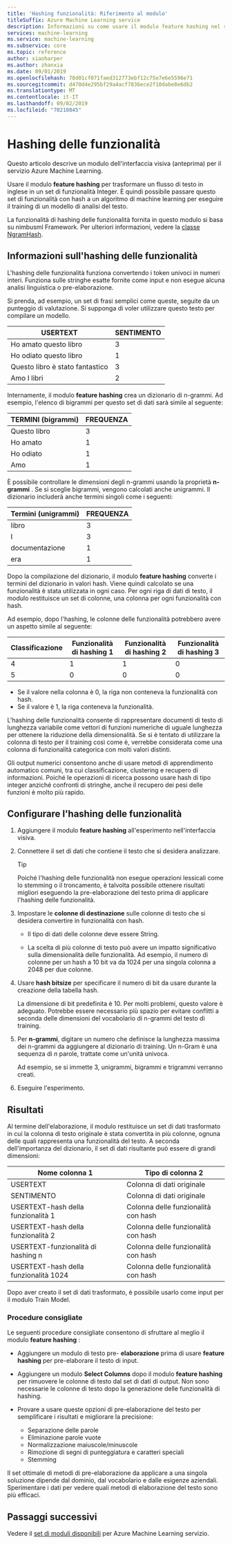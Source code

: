 ```yaml
---
title: 'Hashing funzionalità: Riferimento al modulo'
titleSuffix: Azure Machine Learning service
description: Informazioni su come usare il modulo feature hashing nel servizio Azure Machine Learning per trasforma i dati di testo.
services: machine-learning
ms.service: machine-learning
ms.subservice: core
ms.topic: reference
author: xiaoharper
ms.author: zhanxia
ms.date: 09/01/2019
ms.openlocfilehash: 78d01cf071faed312773ebf12c75e7e6e5596e71
ms.sourcegitcommit: d470d4e295bf29a4acf7836ece2f10dabe8e6db2
ms.translationtype: MT
ms.contentlocale: it-IT
ms.lasthandoff: 09/02/2019
ms.locfileid: "70210845"
---
```

# <a name="feature-hashing"></a>Hashing delle funzionalità

Questo articolo descrive un modulo dell'interfaccia visiva (anteprima) per il servizio Azure Machine Learning.

Usare il modulo **feature hashing** per trasformare un flusso di testo in inglese in un set di funzionalità Integer. È quindi possibile passare questo set di funzionalità con hash a un algoritmo di machine learning per eseguire il training di un modello di analisi del testo.

La funzionalità di hashing delle funzionalità fornita in questo modulo si basa su nimbusml Framework. Per ulteriori informazioni, vedere la [classe NgramHash](https://docs.microsoft.com/python/api/nimbusml/nimbusml.feature_extraction.text.extractor.ngramhash?view=nimbusml-py-latest).

## <a name="what-is-feature-hashing"></a>Informazioni sull'hashing delle funzionalità

L'hashing delle funzionalità funziona convertendo i token univoci in numeri interi. Funziona sulle stringhe esatte fornite come input e non esegue alcuna analisi linguistica o pre-elaborazione. 

Si prenda, ad esempio, un set di frasi semplici come queste, seguite da un punteggio di valutazione. Si supponga di voler utilizzare questo testo per compilare un modello.

|USERTEXT|SENTIMENTO|
|--------------|---------------|
|Ho amato questo libro|3|
|Ho odiato questo libro|1|
|Questo libro è stato fantastico|3|
|Amo I libri|2|

Internamente, il modulo **feature hashing** crea un dizionario di n-grammi. Ad esempio, l'elenco di bigrammi per questo set di dati sarà simile al seguente:

|TERMINI (bigrammi)|FREQUENZA|
|------------|---------------|
|Questo libro|3|
|Ho amato|1|
|Ho odiato|1|
|Amo|1|

È possibile controllare le dimensioni degli n-grammi usando la proprietà **n-grammi** . Se si sceglie bigrammi, vengono calcolati anche unigrammi. Il dizionario includerà anche termini singoli come i seguenti:

|Termini (unigrammi)|FREQUENZA|
|------------|---------------|
|libro|3|
|I|3|
|documentazione|1|
|era|1|

Dopo la compilazione del dizionario, il modulo **feature hashing** converte i termini del dizionario in valori hash. Viene quindi calcolato se una funzionalità è stata utilizzata in ogni caso. Per ogni riga di dati di testo, il modulo restituisce un set di colonne, una colonna per ogni funzionalità con hash.

Ad esempio, dopo l'hashing, le colonne delle funzionalità potrebbero avere un aspetto simile al seguente:

|Classificazione|Funzionalità di hashing 1|Funzionalità di hashing 2|Funzionalità di hashing 3|
|-----|-----|-----|-----|
|4|1|1|0|
|5|0|0|0|

* Se il valore nella colonna è 0, la riga non conteneva la funzionalità con hash.
* Se il valore è 1, la riga conteneva la funzionalità.

L'hashing delle funzionalità consente di rappresentare documenti di testo di lunghezza variabile come vettori di funzioni numeriche di uguale lunghezza per ottenere la riduzione della dimensionalità. Se si è tentato di utilizzare la colonna di testo per il training così come è, verrebbe considerata come una colonna di funzionalità categorica con molti valori distinti.

Gli output numerici consentono anche di usare metodi di apprendimento automatico comuni, tra cui classificazione, clustering e recupero di informazioni. Poiché le operazioni di ricerca possono usare hash di tipo integer anziché confronti di stringhe, anche il recupero dei pesi delle funzioni è molto più rapido.

## <a name="configure-feature-hashing"></a>Configurare l'hashing delle funzionalità

1.  Aggiungere il modulo **feature hashing** all'esperimento nell'interfaccia visiva.

1. Connettere il set di dati che contiene il testo che si desidera analizzare.

    > [!TIP]
    > Poiché l'hashing delle funzionalità non esegue operazioni lessicali come lo stemming o il troncamento, è talvolta possibile ottenere risultati migliori eseguendo la pre-elaborazione del testo prima di applicare l'hashing delle funzionalità. 

1. Impostare le **colonne di destinazione** sulle colonne di testo che si desidera convertire in funzionalità con hash. 

    * Il tipo di dati delle colonne deve essere String.
    
    * La scelta di più colonne di testo può avere un impatto significativo sulla dimensionalità delle funzionalità. Ad esempio, il numero di colonne per un hash a 10 bit va da 1024 per una singola colonna a 2048 per due colonne.

1. Usare **hash bitsize** per specificare il numero di bit da usare durante la creazione della tabella hash.
    
    La dimensione di bit predefinita è 10. Per molti problemi, questo valore è adeguato. Potrebbe essere necessario più spazio per evitare conflitti a seconda delle dimensioni del vocabolario di n-grammi del testo di training.
    
1. Per **n-grammi**, digitare un numero che definisce la lunghezza massima dei n-grammi da aggiungere al dizionario di training. Un n-Gram è una sequenza di *n* parole, trattate come un'unità univoca.

    Ad esempio, se si immette 3, unigrammi, bigrammi e trigrammi verranno creati.

1. Eseguire l'esperimento.

## <a name="results"></a>Risultati

Al termine dell'elaborazione, il modulo restituisce un set di dati trasformato in cui la colonna di testo originale è stata convertita in più colonne, ognuna delle quali rappresenta una funzionalità del testo. A seconda dell'importanza del dizionario, il set di dati risultante può essere di grandi dimensioni:

|Nome colonna 1|Tipo di colonna 2|
|-------------------|-------------------|
|USERTEXT|Colonna di dati originale|
|SENTIMENTO|Colonna di dati originale|
|USERTEXT-hash della funzionalità 1|Colonna delle funzionalità con hash|
|USERTEXT-hash della funzionalità 2|Colonna delle funzionalità con hash|
|USERTEXT-funzionalità di hashing n|Colonna delle funzionalità con hash|
|USERTEXT-hash della funzionalità 1024|Colonna delle funzionalità con hash|

Dopo aver creato il set di dati trasformato, è possibile usarlo come input per il modulo Train Model.
 
### <a name="best-practices"></a>Procedure consigliate

Le seguenti procedure consigliate consentono di sfruttare al meglio il modulo **feature hashing** :

* Aggiungere un modulo di testo pre- **elaborazione** prima di usare **feature hashing** per pre-elaborare il testo di input. 

* Aggiungere un modulo **Select Columns** dopo il modulo **feature hashing** per rimuovere le colonne di testo dal set di dati di output. Non sono necessarie le colonne di testo dopo la generazione delle funzionalità di hashing.
    
* Provare a usare queste opzioni di pre-elaborazione del testo per semplificare i risultati e migliorare la precisione:

    * Separazione delle parole
    * Eliminazione parole vuote
    * Normalizzazione maiuscole/minuscole
    * Rimozione di segni di punteggiatura e caratteri speciali
    * Stemming  

Il set ottimale di metodi di pre-elaborazione da applicare a una singola soluzione dipende dal dominio, dal vocabolario e dalle esigenze aziendali. Sperimentare i dati per vedere quali metodi di elaborazione del testo sono più efficaci.

## <a name="next-steps"></a>Passaggi successivi
            
Vedere il [set di moduli disponibili](module-reference.md) per Azure Machine Learning servizio. 
